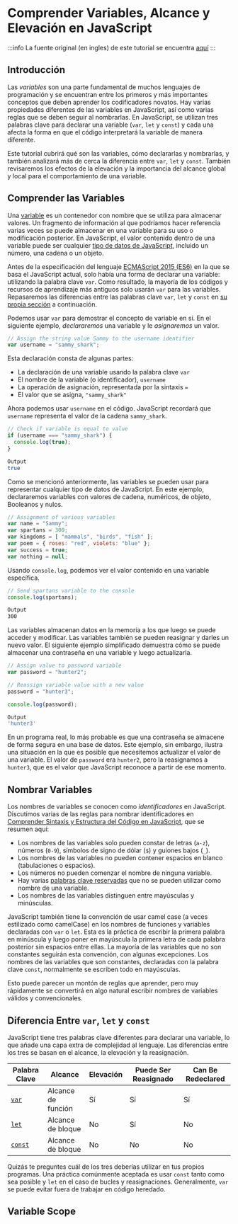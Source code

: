 # Comprender Variables, Alcance y Elevación en JavaScript


:::info
La fuente original (en ingles) de este tutorial se encuentra [aquí](https://www.digitalocean.com/community/tutorials/understanding-variables-scope-hoisting-in-javascript)
:::


## Introducción

Las _variables_ son una parte fundamental de muchos lenguajes de programación y se encuentran entre los primeros y más importantes conceptos que deben aprender los codificadores novatos. Hay varias propiedades diferentes de las variables en JavaScript, así como varias reglas que se deben seguir al nombrarlas. En JavaScript, se utilizan tres palabras clave para declarar una variable (`var`, `let` y `const`) y cada una afecta la forma en que el código interpretará la variable de manera diferente.

Este tutorial cubrirá qué son las variables, cómo declararlas y nombrarlas, y también analizará más de cerca la diferencia entre `var`, `let` y `const`. También revisaremos los efectos de la elevación y la importancia del alcance global y local para el comportamiento de una variable.

## Comprender las Variables

Una [variable](https://developer.mozilla.org/en-US/docs/Glossary/Variable) es un contenedor con nombre que se utiliza para almacenar valores. Un fragmento de información al que podríamos hacer referencia varias veces se puede almacenar en una variable para su uso o modificación posterior. En JavaScript, el valor contenido dentro de una variable puede ser cualquier [tipo de datos de JavaScript](./understanding-data-types.html), incluido un número, una cadena o un objeto.

Antes de la especificación del lenguaje [ECMAScript 2015 (ES6)](https://262.ecma-international.org/6.0/) en la que se basa el JavaScript actual, solo había una forma de declarar una variable: utilizando la palabra clave `var`. Como resultado, la mayoría de los códigos y recursos de aprendizaje más antiguos solo usarán `var` para las variables. Repasaremos las diferencias entre las palabras clave `var`, `let` y `const` en [su propia sección](./understanding-variables-scope-and-hoisting.html) a continuación.

Podemos usar `var` para demostrar el concepto de variable en sí. En el siguiente ejemplo, _declararemos_ una variable y le _asignaremos_ un valor.


```js
// Assign the string value Sammy to the username identifier
var username = "sammy_shark";
```

Esta declaración consta de algunas partes:

- La declaración de una variable usando la palabra clave `var`
- El nombre de la variable (o identificador), `username`
- La operación de asignación, representada por la sintaxis `=`
- El valor que se asigna, `"sammy_shark"`

Ahora podemos usar `username` en el código. JavaScript recordará que `username` representa el valor de la cadena `sammy_shark`.


```js
// Check if variable is equal to value
if (username === "sammy_shark") {
  console.log(true);
}
```

```sh
Output
true
```

Como se mencionó anteriormente, las variables se pueden usar para representar cualquier tipo de datos de JavaScript. En este ejemplo, declararemos variables con valores de cadena, numéricos, de objeto, Booleanos y nulos.


```js
// Assignment of various variables
var name = "Sammy";
var spartans = 300;
var kingdoms = [ "mammals", "birds", "fish" ];
var poem = { roses: "red", violets: "blue" }; 
var success = true;
var nothing = null;
```

Usando `console.log`, podemos ver el valor contenido en una variable específica.


```js
// Send spartans variable to the console
console.log(spartans);
```

```sh
Output
300
```

Las variables almacenan datos en la memoria a los que luego se puede acceder y modificar. Las variables también se pueden reasignar y darles un nuevo valor. El siguiente ejemplo simplificado demuestra cómo se puede almacenar una contraseña en una variable y luego actualizarla.


```js
// Assign value to password variable
var password = "hunter2";

// Reassign variable value with a new value
password = "hunter3";

console.log(password);
```

```sh
Output
'hunter3'
```

En un programa real, lo más probable es que una contraseña se almacene de forma segura en una base de datos. Este ejemplo, sin embargo, ilustra una situación en la que es posible que necesitemos actualizar el valor de una variable. El valor de `password` era `hunter2`, pero la reasignamos a `hunter3`, que es el valor que JavaScript reconoce a partir de ese momento.


## Nombrar Variables

Los nombres de variables se conocen como _identificadores_ en JavaScript. Discutimos varias de las reglas para nombrar identificadores en [Comprender Sintaxis y Estructura del Código en JavaScript](./understanding-syntax-and-code-structure-in-javascript.html), que se resumen aquí:

- Los nombres de las variables solo pueden constar de letras (`a-z`), números (`0-9`), símbolos de signo de dólar (`$`) y guiones bajos (`_`).
- Los nombres de las variables no pueden contener espacios en blanco (tabulaciones o espacios).
- Los números no pueden comenzar el nombre de ninguna variable.
- Hay varias [palabras clave reservadas](https://developer.mozilla.org/en-US/docs/Web/JavaScript/Reference/Lexical_grammar#Reserved_keywords_as_of_ECMAScript_2015) que no se pueden utilizar como nombre de una variable.
- Los nombres de las variables distinguen entre mayúsculas y minúsculas.

JavaScript también tiene la convención de usar camel case (a veces estilizado como camelCase) en los nombres de funciones y variables declaradas con `var` o `let`. Esta es la práctica de escribir la primera palabra en minúscula y luego poner en mayúscula la primera letra de cada palabra posterior sin espacios entre ellas. La mayoría de las variables que no son constantes seguirán esta convención, con algunas excepciones. Los nombres de las variables que son constantes, declaradas con la palabra clave `const`, normalmente se escriben todo en mayúsculas.

Esto puede parecer un montón de reglas que aprender, pero muy rápidamente se convertirá en algo natural escribir nombres de variables válidos y convencionales.

## Diferencia Entre `var`, `let` y `const`

JavaScript tiene tres palabras clave diferentes para declarar una variable, lo que añade una capa extra de complejidad al lenguaje. Las diferencias entre los tres se basan en el alcance, la elevación y la reasignación.


|Palabra Clave|Alcance|Elevación|Puede Ser Reasignado|Can Be Redeclared|
|-|-|-|-|-|
|[`var`](https://developer.mozilla.org/en-US/docs/Web/JavaScript/Reference/Statements/var)|Alcance de función|Sí|Sí|Sí|
|[`let`](https://developer.mozilla.org/en-US/docs/Web/JavaScript/Reference/Statements/let)|Alcance de bloque|No|Sí|No|
|[`const`](https://developer.mozilla.org/en-US/docs/Web/JavaScript/Reference/Statements/const)|Alcance de bloque|No|No|No|



Quizás te preguntes cuál de los tres deberías utilizar en tus propios programas. Una práctica comúnmente aceptada es usar `const` tanto como sea posible y `let` en el caso de bucles y reasignaciones. Generalmente, `var` se puede evitar fuera de trabajar en código heredado.

## Variable Scope

